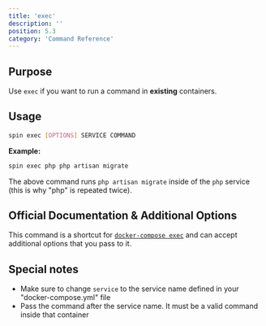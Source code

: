 ```yaml
---
title: 'exec'
description: ''
position: 5.3
category: 'Command Reference'
---
```

## Purpose
Use `exec` if you want to run a command in **existing** containers.

## Usage
```bash
spin exec [OPTIONS] SERVICE COMMAND
```
**Example:**
```bash
spin exec php php artisan migrate
```
The above command runs `php artisan migrate` inside of the `php` service (this is why "php" is repeated twice).

## Official Documentation & Additional Options
This command is a shortcut for [`docker-compose exec`](https://docs.docker.com/compose/reference/exec/) and can accept additional options that you pass to it.

## Special notes
* Make sure to change `service` to the service name defined in your "docker-compose.yml" file
* Pass the command after the service name. It must be a valid command inside that container